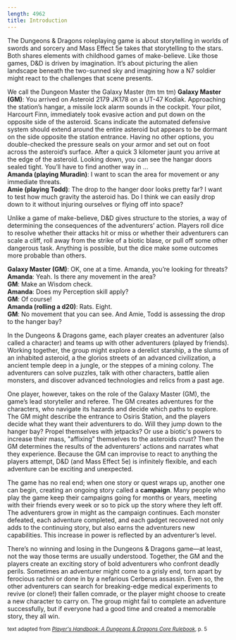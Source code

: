```yaml
---
length: 4962
title: Introduction
---
```

The Dungeons & Dragons roleplaying game is about storytelling in worlds of swords and sorcery and Mass Effect 5e
takes that storytelling to the stars. Both shares elements with childhood games of make-believe. Like those games,
D&D is driven by imagination. It’s about picturing the alien landscape beneath the two-sunned sky and imagining how a
N7 soldier might react to the challenges that scene presents.

<v-card><v-card-text>
<v-alert :value="true" type="info">
We call the Dungeon Master the Galaxy Master (tm tm tm)
</v-alert>
__Galaxy Master (GM)__: You arrived on Asteroid 2179 JK178 on a UT-47 Kodiak. Approaching the station’s hangar, a missile
lock alarm sounds in the cockpit. Your pilot, Harcourt Finn, immediately took evasive action and put down on the opposite
side of the asteroid. Scans indicate the automated defensive system should extend around the entire asteroid but appears
to be dormant on the side opposite the station entrance. Having no other options, you double-checked the pressure seals
on your armor and set out on foot across the asteroid’s surface. After a quick 3 kilometer jaunt you arrive at the edge
of the asteroid. Looking down, you can see the hangar doors sealed tight. You’ll have to find another way in …
\
__Amanda (playing Muradin)__: I want to scan the area for movement or any immediate threats.
\
__Amie (playing Todd)__: The drop to the hanger door looks pretty far? I want to test how much gravity the asteroid has.
Do I think we can easily drop down to it without injuring ourselves or flying off into space?
</v-card-text></v-card>

Unlike a game of make-believe, D&D gives structure to the stories, a way of determining the consequences of the adventurers’
action. Players roll dice to resolve whether their attacks hit or miss or whether their adventurers can scale a cliff,
roll away from the strike of a biotic blase, or pull off some other dangerous task. Anything is possible,
but the dice make some outcomes more probable than others.

<v-card><v-card-text>
__Galaxy Master (GM)__: OK, one at a time. Amanda, you’re looking for threats?
\
__Amanda__: Yeah. Is there any movement in the area?
\
__GM__: Make an Wisdom check.
\
__Amanda__: Does my Perception skill apply?
\
__GM__: Of course!
\
__Amanda (rolling a d20)__: Rats. Eight.
\
__GM__: No movement that you can see. And Amie, Todd is assessing the drop to the hanger bay?
</v-card-text></v-card>

In the Dungeons & Dragons game, each player creates an adventurer (also called a character) and teams up with other
adventurers (played by friends). Working together, the group might explore a derelict starship, a the slums of an inhabited asteroid,
a the glorios streets of an advanced civilization, a ancient temple deep in a jungle, or the steppes of a mining colony.
The adventurers can solve puzzles, talk with other characters, battle alien monsters, and discover advanced technologies
and relics from a past age.

One player, however, takes on the role of the Galaxy Master (GM), the game’s lead storyteller and referee. The GM creates
adventures for the characters, who navigate its hazards and decide which paths to explore. The GM might describe the
entrance to Osiris Station, and the players decide what they want their adventurers to do. Will they jump down to the hanger bay?
Propel themselves with jetpacks? Or use a biotic's powers to increase their mass, "affixing" themselves to the asteroids
crust? Then the GM determines the results of the adventurers’ actions and narrates what they experience. Because the GM
can improvise to react to anything the players attempt, D&D (and Mass Effect 5e) is infinitely flexible, and each
adventure can be exciting and unexpected.

The game has no real end; when one story or quest wraps up, another one can begin, creating an ongoing story called a
__campaign__. Many people who play the game keep their campaigns going for months or years, meeting with their friends
every week or so to pick up the story where they left off. The adventurers grow in might as the campaign continues. Each
monster defeated, each adventure completed, and each gadget recovered not only adds to the continuing story, but also
earns the adventurers new capabilities. This increase in power is reflected by an adventurer’s level.

There’s no winning and losing in the Dungeons & Dragons game—at least, not the way those terms are usually understood.
Together, the GM and the players create an exciting story of bold adventurers who confront deadly perils. Sometimes an
adventurer might come to a grisly end, torn apart by ferocious rachni or done in by a nefarious Cerberus assassin. Even so,
the other adventurers can search for breaking-edge medical experiments to revive (or clone!) their fallen comrade, or the
player might choose to create a new character to carry on. The group might fail to complete an adventure successfully,
but if everyone had a good time and created a memorable story, they all win.

<p class="text-xs-right"><small>text adapted from <a href="http://dnd.wizards.com/products/tabletop-games/rpg-products/rpg_playershandbook" target="_blank">
<em>Player's Handbook: A Dungeons & Dragons Core Rulebook</em></a>, p. 5</small></p>